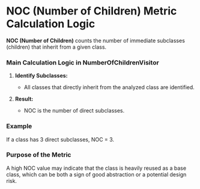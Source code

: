 # NOC (Number of Children) Metric Calculation Logic

**NOC (Number of Children)** counts the number of immediate subclasses (children) that inherit from a given class.

### Main Calculation Logic in NumberOfChildrenVisitor

1. **Identify Subclasses:**
   - All classes that directly inherit from the analyzed class are identified.

2. **Result:**
   - NOC is the number of direct subclasses.

### Example
If a class has 3 direct subclasses, NOC = 3.

### Purpose of the Metric
A high NOC value may indicate that the class is heavily reused as a base class, which can be both a sign of good abstraction or a potential design risk.
